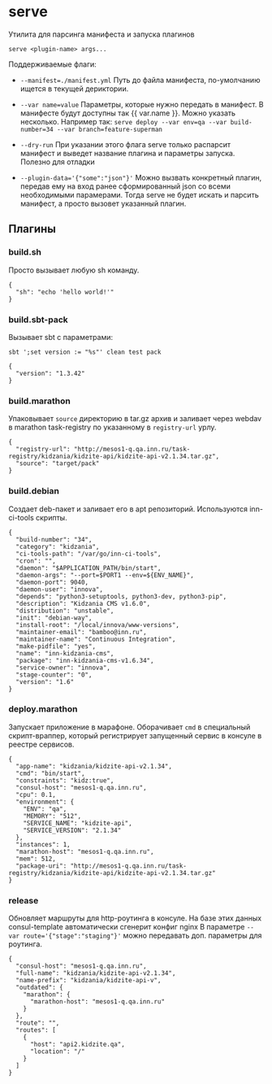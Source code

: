 # serve

Утилита для парсинга манифеста и запуска плагинов

    serve <plugin-name> args...
    
Поддерживаемые флаги:

 * `--manifest=./manifest.yml`
Путь до файла манифеста, по-умолчанию ищется в текущей дериктории.
    
 * `--var name=value`
Параметры, которые нужно передать в манифест. В манифесте будут доступны так {{ var.name }}. Можно указать несколько. 
Например так: `serve deploy --var env=qa --var build-number=34 --var branch=feature-superman`

 * `--dry-run`
При указании этого флага serve только распарсит манифест и выведет название плагина и параметры запуска. Полезно для отладки

 * `--plugin-data='{"some":"json"}'`
Можно вызвать конкретный плагин, передав ему на вход ранее сформированный json со всеми необходимыми парамерами. Тогда serve не будет искать и парсить манифест, а просто вызовет указанный плагин. 

## Плагины

### build.sh
Просто вызывает любую sh команду.
```
{
  "sh": "echo 'hello world!'"
}
```

### build.sbt-pack
Вызывает sbt с параметрами:
    
    sbt ';set version := "%s"' clean test pack
    
```
{
  "version": "1.3.42"
}
```

### build.marathon
Упаковывает `source` директорию в tar.gz архив и заливает через webdav в marathon task-registry по указанному в `registry-url` урлу.
```
{
  "registry-url": "http://mesos1-q.qa.inn.ru/task-registry/kidzania/kidzite-api/kidzite-api-v2.1.34.tar.gz",
  "source": "target/pack"
}
```

### build.debian
Создает deb-пакет и заливает его в apt репозиторий. Используются inn-ci-tools скрипты.
```
{
  "build-number": "34",
  "category": "kidzania",
  "ci-tools-path": "/var/go/inn-ci-tools",
  "cron": "",
  "daemon": "$APPLICATION_PATH/bin/start",
  "daemon-args": "--port=$PORT1 --env=${ENV_NAME}",
  "daemon-port": 9040,
  "daemon-user": "innova",
  "depends": "python3-setuptools, python3-dev, python3-pip",
  "description": "Kidzania CMS v1.6.0",
  "distribution": "unstable",
  "init": "debian-way",
  "install-root": "/local/innova/www-versions",
  "maintainer-email": "bamboo@inn.ru",
  "maintainer-name": "Continuous Integration",
  "make-pidfile": "yes",
  "name": "inn-kidzania-cms",
  "package": "inn-kidzania-cms-v1.6.34",
  "service-owner": "innova",
  "stage-counter": "0",
  "version": "1.6"
}
```

### deploy.marathon
Запускает приложение в марафоне. Оборачивает `cmd` в специальный скрипт-враппер, который регистрирует запущенный сервис в консуле в реестре сервисов. 
```
{
  "app-name": "kidzania/kidzite-api-v2.1.34",
  "cmd": "bin/start",
  "constraints": "kidz:true",
  "consul-host": "mesos1-q.qa.inn.ru",
  "cpu": 0.1,
  "environment": {
    "ENV": "qa",
    "MEMORY": "512",
    "SERVICE_NAME": "kidzite-api",
    "SERVICE_VERSION": "2.1.34"
  },
  "instances": 1,
  "marathon-host": "mesos1-q.qa.inn.ru",
  "mem": 512,
  "package-uri": "http://mesos1-q.qa.inn.ru/task-registry/kidzania/kidzite-api/kidzite-api-v2.1.34.tar.gz"
}
```

### release
Обновляет маршруты для http-роутинга в консуле. На базе этих данных consul-template автоматически сгенерит конфиг nginx
В параметре `--var route='{"stage":"staging"}'` можно передавать доп. параметры для роутинга. 

```
{
  "consul-host": "mesos1-q.qa.inn.ru",
  "full-name": "kidzania/kidzite-api-v2.1.34",
  "name-prefix": "kidzania/kidzite-api-v",
  "outdated": {
    "marathon": {
      "marathon-host": "mesos1-q.qa.inn.ru"
    }
  },
  "route": "",
  "routes": [
    {
      "host": "api2.kidzite.qa",
      "location": "/"
    }
  ]
}
```
